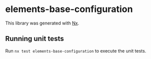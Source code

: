 # elements-base-configuration

This library was generated with [Nx](https://nx.dev).

## Running unit tests

Run `nx test elements-base-configuration` to execute the unit tests.
